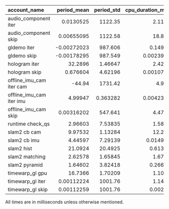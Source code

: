 | account_name             |   period_mean |   period_std |   cpu_duration_mean |   cpu_duration_std |   cpu_duration_sum |   wall_duration_mean |   wall_duration_std |   wall_duration_sum |   gpu_duration_mean |   gpu_duration_std |   gpu_duration_sum |   count |
|:-------------------------|--------------:|-------------:|--------------------:|-------------------:|-------------------:|---------------------:|--------------------:|--------------------:|--------------------:|-------------------:|-------------------:|--------:|
| audio_component iter     |    0.0130525  |  1122.35     |          2.11445    |         0.37582    |         6047.32    |           2.11842    |           0.387368  |           6058.69   |                   0 |                  0 |        0           |    2860 |
| audio_component skip     |    0.00655095 |  1122.58     |         18.8343     |         0.521816   |        53866.2     |          18.8736     |           0.409241  |          53978.6    |                   0 |                  0 |        0           |    2860 |
| gldemo iter              |   -0.00272023 |   987.606    |          0.149717   |         0.920656   |          553.054   |          16.239      |           1.17547   |          59986.7    |                   0 |                  0 |        0           |    3694 |
| gldemo skip              |   -0.00178295 |   987.549    |          0.00239636 |         0.00284043 |            8.85216 |           0.00270918 |           0.0158026 |             10.0077 |                   0 |                  0 |        0           |    3694 |
| hologram iter            |   32.2896     |     1.46647  |          2.42094    |         0.232899   |         4493.26    |          32.2517     |           1.08052   |          59859.2    |                   0 |                  0 |        0           |    1856 |
| hologram skip            |    0.676604   |     4.62196  |          0.00107111 |         0.0542233  |           95.1282  |           0.00114609 |           0.0692976 |            101.788  |                   0 |                  0 |        0           |   88813 |
| offline_imu_cam iter cam |  -44.94       |  1731.42     |          4.9835     |         0.78865    |         5990.16    |           5.03246    |           0.876187  |           6049.01   |                   0 |                  0 |        0           |    1202 |
| offline_imu_cam iter imu |    4.99947    |     0.363282 |          0.00423979 |         0.00368309 |           45.8448  |           0.00640649 |           0.094985  |             69.2734 |                   0 |                  0 |        0           |   10813 |
| offline_imu_cam skip     |    0.00316202 |   547.641    |          4.47682    |         1.42721    |        53789       |           4.48621    |           1.42389   |          53901.8    |                   0 |                  0 |        0           |   12015 |
| runtime check_qs         |    2.96603    |     7.53835  |          1.58897    |         3.82459    |        32405.5     |           1.6035     |           3.87562   |          32701.7    |                   0 |                  0 |        0           |   20394 |
| slam2 cb cam             |    9.97532    |     1.13284  |         12.2202     |         5.63543    |        14676.5     |          22.9355     |           6.92358   |          27545.5    |                   0 |                  0 |        0           |    1201 |
| slam2 cb imu             |    4.44597    |     7.29139  |          0.0149829  |         0.0118045  |          161.95    |           0.0151109  |           0.0120823 |            163.334  |                   0 |                  0 |        0           |   10809 |
| slam2 hist               |   21.0924     |    20.4925   |          0.613398   |         0.672631   |         1450.07    |           1.00658    |           0.9907    |           2379.56   |                   0 |                  0 |        0           |    2364 |
| slam2 matching           |    2.62578    |     1.65845  |          1.67014    |         0.790484   |         3978.28    |           2.66821    |           1.95997   |           6355.68   |                   0 |                  0 |        0           |    2382 |
| slam2 pyramid            |    1.64602    |     3.82418  |          0.266425   |         0.0715486  |          624.501   |           0.27076    |           0.082935  |            634.662  |                   0 |                  0 |        0           |    2344 |
| timewarp_gl gpu          |   16.7366     |     1.70209  |          1.10339    |         0.692949   |         3953.43    |          16.6754     |           1.69272   |          59747.8    |              226817 |              39736 |        8.12685e+08 |    3583 |
| timewarp_gl iter         |    0.00112224 |  1001.76     |          1.14904    |         0.693846   |         4117.01    |          16.7303     |           1.69922   |          59944.6    |                   0 |                  0 |        0           |    3583 |
| timewarp_gl skip         |    0.00112259 |  1001.76     |          0.002578   |         0.00312129 |            9.23699 |           0.00286487 |           0.0127971 |             10.2648 |                   0 |                  0 |        0           |    3583 |

All times are in milliseconds unless otherwise mentioned.